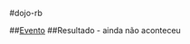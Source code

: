 #dojo-rb

##[Evento](https://www.facebook.com/events/922315274447804/)
##Resultado - ainda não aconteceu
